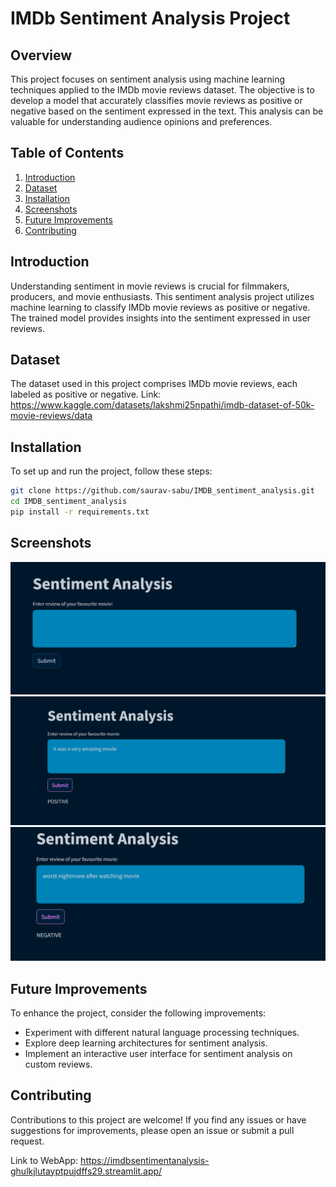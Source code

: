 # IMDb Sentiment Analysis Project

## Overview

This project focuses on sentiment analysis using machine learning techniques applied to the IMDb movie reviews dataset. The objective is to develop a model that accurately classifies movie reviews as positive or negative based on the sentiment expressed in the text. This analysis can be valuable for understanding audience opinions and preferences.


## Table of Contents

1. [Introduction](#introduction)
2. [Dataset](#dataset)
3. [Installation](#installation)
4. [Screenshots](#screenshots)
5. [Future Improvements](#future-improvements)
6. [Contributing](#contributing)

## Introduction

Understanding sentiment in movie reviews is crucial for filmmakers, producers, and movie enthusiasts. This sentiment analysis project utilizes machine learning to classify IMDb movie reviews as positive or negative. The trained model provides insights into the sentiment expressed in user reviews.

## Dataset

The dataset used in this project comprises IMDb movie reviews, each labeled as positive or negative.
Link: https://www.kaggle.com/datasets/lakshmi25npathi/imdb-dataset-of-50k-movie-reviews/data

## Installation

To set up and run the project, follow these steps:

```bash
git clone https://github.com/saurav-sabu/IMDB_sentiment_analysis.git
cd IMDB_sentiment_analysis
pip install -r requirements.txt
```

## Screenshots

<img src="https://github.com/saurav-sabu/IMDB_sentiment_analysis/blob/main/starter.PNG" alt="UI" title="UI DESIGN">

<img src="https://github.com/saurav-sabu/IMDB_sentiment_analysis/blob/main/starter1.PNG" alt="USAGE" title="USAGE">

<img src="https://github.com/saurav-sabu/IMDB_sentiment_analysis/blob/main/starter2.PNG" alt="USAGE" title="USAGE">

## Future Improvements
To enhance the project, consider the following improvements:

- Experiment with different natural language processing techniques.
- Explore deep learning architectures for sentiment analysis.
- Implement an interactive user interface for sentiment analysis on custom reviews.

## Contributing
Contributions to this project are welcome! If you find any issues or have suggestions for improvements, please open an issue or submit a pull request.

Link to WebApp: https://imdbsentimentanalysis-ghulkjlutayptpujdffs29.streamlit.app/
